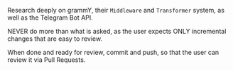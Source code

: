 Research deeply on grammY, their `Middleware` and `Transformer` system, as well as the Telegram Bot API.

NEVER do more than what is asked, as the user expects ONLY incremental changes that are easy to review.

When done and ready for review, commit and push, so that the user can review it via Pull Requests.
